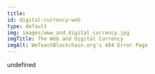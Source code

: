 ```yaml
--- 
title: 
id: digital-currency-web
type: default
img: images/www_and_digital_currency.jpg
imgTitle: The Web and Digital Currency
imgAlt: WeTeachBlockchain.org's 404 Error Page
---
```


undefined

